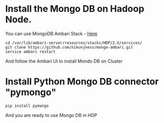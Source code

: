 # Install the Mongo DB on Hadoop Node.
You can use MongoDB Ambari Stack - [Here](https://github.com/nikunjness/mongo-ambari)
```console
cd /var/lib/ambari-server/resources/stacks/HDP/2.X/services/
git clone https://github.com/nikunjness/mongo-ambari.git
service ambari restart
```

And follow the Ambari UI to install Mondo DB on Cluster

# Install Python Mongo DB connector "pymongo"
```console
pip install pymango
```

And you are ready to use Mongo DB in HDP
